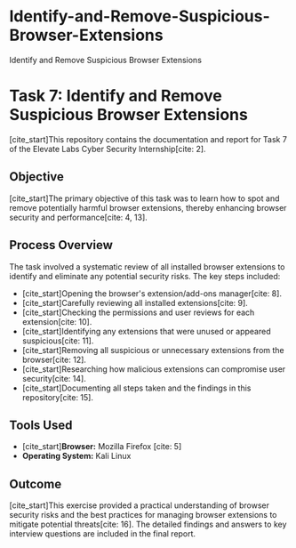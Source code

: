 # Identify-and-Remove-Suspicious-Browser-Extensions
Identify and Remove Suspicious Browser Extensions
# Task 7: Identify and Remove Suspicious Browser Extensions

[cite_start]This repository contains the documentation and report for Task 7 of the Elevate Labs Cyber Security Internship[cite: 2].

## Objective

[cite_start]The primary objective of this task was to learn how to spot and remove potentially harmful browser extensions, thereby enhancing browser security and performance[cite: 4, 13].

## Process Overview

The task involved a systematic review of all installed browser extensions to identify and eliminate any potential security risks. The key steps included:

-   [cite_start]Opening the browser's extension/add-ons manager[cite: 8].
-   [cite_start]Carefully reviewing all installed extensions[cite: 9].
-   [cite_start]Checking the permissions and user reviews for each extension[cite: 10].
-   [cite_start]Identifying any extensions that were unused or appeared suspicious[cite: 11].
-   [cite_start]Removing all suspicious or unnecessary extensions from the browser[cite: 12].
-   [cite_start]Researching how malicious extensions can compromise user security[cite: 14].
-   [cite_start]Documenting all steps taken and the findings in this repository[cite: 15].

## Tools Used

-   [cite_start]**Browser:** Mozilla Firefox [cite: 5]
-   **Operating System:** Kali Linux

## Outcome

[cite_start]This exercise provided a practical understanding of browser security risks and the best practices for managing browser extensions to mitigate potential threats[cite: 16]. The detailed findings and answers to key interview questions are included in the final report.
